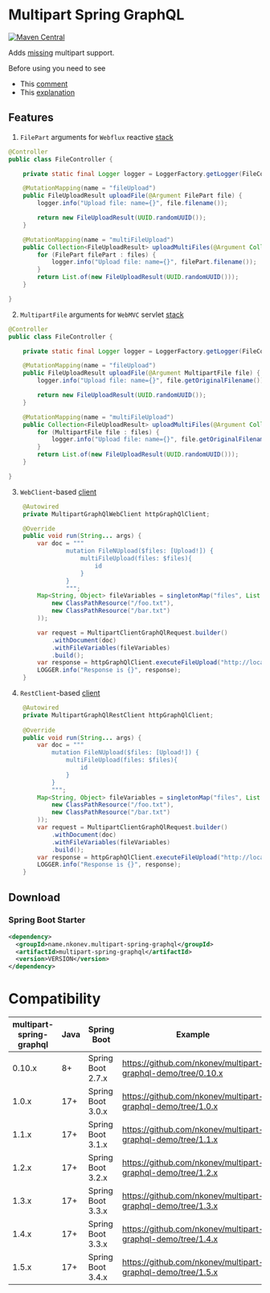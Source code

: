 # Multipart Spring GraphQL
[![Maven Central](https://img.shields.io/maven-central/v/name.nkonev.multipart-spring-graphql/multipart-spring-graphql)](https://central.sonatype.com/namespace/name.nkonev.multipart-spring-graphql)

Adds [missing](https://github.com/spring-projects/spring-graphql/issues/69) multipart support.

Before using you need to see
* This [comment](https://github.com/spring-projects/spring-graphql/pull/430#issuecomment-1476186878)
* This [explanation](https://www.apollographql.com/blog/backend/file-uploads/file-upload-best-practices/)

## Features
1. `FilePart` arguments  for `Webflux` reactive [stack](https://github.com/nkonev/multipart-graphql-demo/tree/master/server-webflux)
```java
@Controller
public class FileController {

    private static final Logger logger = LoggerFactory.getLogger(FileController.class);

    @MutationMapping(name = "fileUpload")
    public FileUploadResult uploadFile(@Argument FilePart file) {
        logger.info("Upload file: name={}", file.filename());

        return new FileUploadResult(UUID.randomUUID());
    }

    @MutationMapping(name = "multiFileUpload")
    public Collection<FileUploadResult> uploadMultiFiles(@Argument Collection<FilePart> files) {
        for (FilePart filePart : files) {
            logger.info("Upload file: name={}", filePart.filename());
        }
        return List.of(new FileUploadResult(UUID.randomUUID()));
    }

}
```

2. `MultipartFile` arguments for `WebMVC` servlet [stack](https://github.com/nkonev/multipart-graphql-demo/tree/master/server-webmvc)
```java
@Controller
public class FileController {

    private static final Logger logger = LoggerFactory.getLogger(FileController.class);

    @MutationMapping(name = "fileUpload")
    public FileUploadResult uploadFile(@Argument MultipartFile file) {
        logger.info("Upload file: name={}", file.getOriginalFilename());

        return new FileUploadResult(UUID.randomUUID());
    }

    @MutationMapping(name = "multiFileUpload")
    public Collection<FileUploadResult> uploadMultiFiles(@Argument Collection<MultipartFile> files) {
        for (MultipartFile file : files) {
            logger.info("Upload file: name={}", file.getOriginalFilename());
        }
        return List.of(new FileUploadResult(UUID.randomUUID()));
    }

}
```

3. `WebClient`-based [client](https://github.com/nkonev/multipart-graphql-demo/tree/master/client-webflux)
```java
    @Autowired
    private MultipartGraphQlWebClient httpGraphQlClient;

    @Override
    public void run(String... args) {
        var doc = """
                mutation FileNUpload($files: [Upload!]) {
                    multiFileUpload(files: $files){
                        id
                    }
                }
                """;
        Map<String, Object> fileVariables = singletonMap("files", List.of(
            new ClassPathResource("/foo.txt"), 
            new ClassPathResource("/bar.txt")
        ));

        var request = MultipartClientGraphQlRequest.builder()
            .withDocument(doc)
            .withFileVariables(fileVariables)
            .build();
        var response = httpGraphQlClient.executeFileUpload("http://localhost:8899/graphql", request).block();
        LOGGER.info("Response is {}", response);
    }
```

4. `RestClient`-based [client](https://github.com/nkonev/multipart-graphql-demo/tree/master/client-webmvc)
```java
    @Autowired
    private MultipartGraphQlRestClient httpGraphQlClient;
    
    @Override
    public void run(String... args) {
        var doc = """
            mutation FileNUpload($files: [Upload!]) {
                multiFileUpload(files: $files){
                    id
                }
            }
            """;
        Map<String, Object> fileVariables = singletonMap("files", List.of(
            new ClassPathResource("/foo.txt"), 
            new ClassPathResource("/bar.txt")
        ));
        var request = MultipartClientGraphQlRequest.builder()
            .withDocument(doc)
            .withFileVariables(fileVariables)
            .build();
        var response = httpGraphQlClient.executeFileUpload("http://localhost:8889/graphql", request);
        LOGGER.info("Response is {}", response);
    } 
```

## Download

### Spring Boot Starter
```xml
<dependency>
  <groupId>name.nkonev.multipart-spring-graphql</groupId>
  <artifactId>multipart-spring-graphql</artifactId>
  <version>VERSION</version>
</dependency>
```

# Compatibility

| multipart-spring-graphql | Java | Spring Boot       | Example                                                      |
|--------------------------|------|-------------------|--------------------------------------------------------------|
| 0.10.x                   | 8+   | Spring Boot 2.7.x | https://github.com/nkonev/multipart-graphql-demo/tree/0.10.x |
| 1.0.x                    | 17+  | Spring Boot 3.0.x | https://github.com/nkonev/multipart-graphql-demo/tree/1.0.x  |
| 1.1.x                    | 17+  | Spring Boot 3.1.x | https://github.com/nkonev/multipart-graphql-demo/tree/1.1.x  |
| 1.2.x                    | 17+  | Spring Boot 3.2.x | https://github.com/nkonev/multipart-graphql-demo/tree/1.2.x  |
| 1.3.x                    | 17+  | Spring Boot 3.3.x | https://github.com/nkonev/multipart-graphql-demo/tree/1.3.x  |
| 1.4.x                    | 17+  | Spring Boot 3.3.x | https://github.com/nkonev/multipart-graphql-demo/tree/1.4.x  |
| 1.5.x                    | 17+  | Spring Boot 3.4.x | https://github.com/nkonev/multipart-graphql-demo/tree/1.5.x  |
